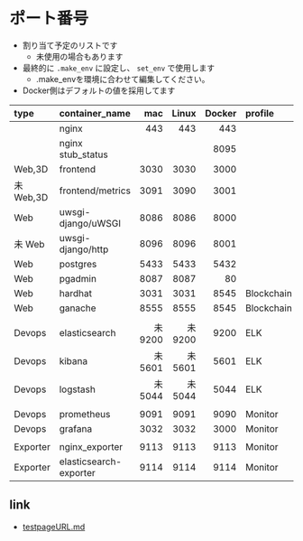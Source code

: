 # ポート番号  

- 割り当て予定のリストです  
  - 未使用の場合もあります
- 最終的に `.make_env` に設定し、 `set_env` で使用します
  - .make_envを環境に合わせて編集してください。
- Docker側はデフォルトの値を採用してます

| type     | container_name        | mac  |Linux |Docker|   profile   |
| :------- | :-------------------- | ---: | ---: | ---: | :---------- |
|          | nginx                 |  443 |  443 |  443 |             |
|          | nginx stub_status     |      |      | 8095 |             |
| Web,3D   | frontend              | 3030 | 3030 | 3000 |             |
| 未 Web,3D| frontend/metrics      | 3091 | 3090 | 3001 |             |
| Web      | uwsgi-django/uWSGI    | 8086 | 8086 | 8000 |             |
| 未 Web   | uwsgi-django/http     | 8096 | 8096 | 8001 |             |
| Web      | postgres              | 5433 | 5433 | 5432 |             |
| Web      | pgadmin               | 8087 | 8087 |   80 |             |
| Web      | hardhat               | 3031 | 3031 | 8545 | Blockchain  |
| Web      | ganache               | 8555 | 8555 | 8545 | Blockchain  |
|          |                       |      |      |      |             |
| Devops   | elasticsearch         | 未9200 | 未9200 | 9200 | ELK      |
| Devops   | kibana                | 未5601 | 未5601 | 5601 | ELK      |
| Devops   | logstash              | 未5044 | 未5044 | 5044 | ELK      |
|          |                       |      |      |      |             |
| Devops   | prometheus            | 9091 | 9091 | 9090 | Monitor     |
| Devops   | grafana               | 3032 | 3032 | 3000 | Monitor     |
|          |                       |      |      |      |             |
|Exporter  | nginx_exporter        | 9113 | 9113 | 9113 | Monitor     |
|Exporter  | elasticsearch-exporter| 9114 | 9114 | 9114 | Monitor     |

## link

- [testpageURL.md](testpageURL.md)  

